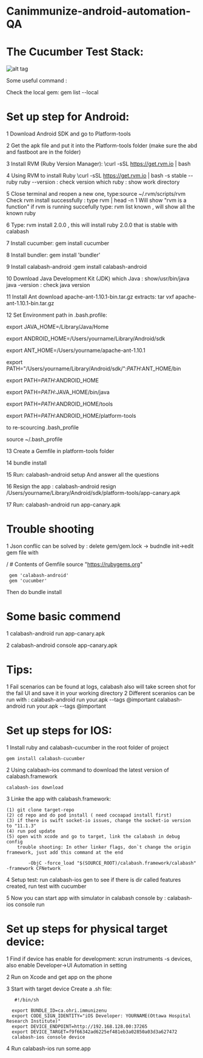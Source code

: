 # Canimmunize-android-automation-QA
# The Cucumber Test Stack:

![alt tag](https://github.com/loliiiiipop/setUpForAutomationTest/blob/master/autoTestProcess.png)

Some useful command :

Check the local gem: gem list --local


# Set up step for Android:

1 Download Android SDK and go to Platform-tools

2 Get the apk file and put it into the Platform-tools folder (make sure the abd and fastboot are in the folder)

3 Install RVM (Ruby Version Manager): \curl -sSL https://get.rvm.io | bash 

4 Using RVM to install Ruby \curl -sSL https://get.rvm.io | bash -s stable --ruby
  ruby --version   : check version
  which ruby : show work directory 

5 Close terminal and reopen a new one, type:source ~/.rvm/scripts/rvm
  Check rvm install successfully : type rvm | head -n 1
  Will show "rvm is a function" if rvm is running succefully
  type: rvm list known , will show all the known ruby
  
6  Type: rvm install 2.0.0 , this will install ruby 2.0.0 that is stable with calabash

7 Install cucumber: gem install cucumber

8 Install bundler: gem install 'bundler'

9 Install calabash-android :gem install calabash-android

10 Download Java Development Kit (JDK)
   which Java : show/usr/bin/java
   java -version : check java version

11 Install Ant
  download apache-ant-1.10.1-bin.tar.gz
  extracts: tar vxf apache-ant-1.10.1-bin.tar.gz
  
12 Set Environment path in .bash.profile:

export JAVA_HOME=/Library/Java/Home

export ANDROID_HOME=/Users/yourname/Library/Android/sdk

export ANT_HOME=/Users/yourname/apache-ant-1.10.1

export PATH="/Users/yourname/Library/Android/sdk/":$PATH:$ANT_HOME/bin

export PATH=$PATH:$ANDROID_HOME

export PATH=$PATH:$JAVA_HOME/bin/java

export PATH=$PATH:$ANDROID_HOME/tools

export PATH=$PATH:$ANDROID_HOME/platform-tools

 to re-scourcing .bash_profile
 
  source ~/.bash_profile
  
 13 Create a Gemfile in platform-tools folder
 
 14 bundle install
 
 15 Run: calabash-android setup 
    And answer all the questions
    
 16 Resign the app :
       calabash-android resign /Users/yourname/Library/Android/sdk/platform-tools/app-canary.apk
       
 17 Run: calabash-android run app-canary.apk
 
 

# Trouble shooting 

1 Json conflic can be solved by : delete gem/gem.lock -> budndle init->edit gem file with 

  / # Contents of Gemfile
    source "https://rubygems.org"

     gem 'calabash-android'
     gem 'cucumber'

Then do bundle install

# Some basic commend

1  calabash-android run app-canary.apk

2  calabash-android console app-canary.apk


# Tips:

1 Fail scenarios can be found at logs, calabash also will take screen shot for the fail UI and save it in your working directory
2 Different sceranios can be run with :
calabash-android run your.apk --tags @important
calabash-android run your.apk  --tags @important   

# Set up steps for IOS:
1 Install ruby and calabash-cucumber in the root folder of project

    gem install calabash-cucumber
    
2 Using calabash-ios command to download the latest version of calabash.framework

    calabash-ios download
    
3 Linke the app with calabash.framework:

    (1) git clone target-repo
    (2) cd repo and do pod install ( need cocoapad install first)
    (3) if there is swift socket-io issues, change the socket-io version to "11.1.3"
    (4) run pod update
    (5) open with xcode and go to target, link the calabash in debug config  
        trouble shooting: In other linker flags, don`t change the origin framework, just add this command at the end
        
            -ObjC -force_load "$(SOURCE_ROOT)/calabash.framework/calabash" -framework CFNetwork
4 Setup test: run calabash-ios gen  to see if there is dir called features created, run test with cucumber

5 Now you can start app with simulator in calabash console by : calabash-ios console run

# Set up steps for physical target device:

1 Find if device has enable for development: xcrun instruments -s devices, also enable Developer->UI Automation in setting

2 Run on Xcode and get app on the phone

3 Start with target device
   Create a .sh file:
   
       #!/bin/sh

      export BUNDLE_ID=ca.ohri.immunizenu
      export CODE_SIGN_IDENTITY="iOS Developer: YOURNAME(Ottawa Hospital Research Institute)"
      export DEVICE_ENDPOINT=http://192.168.128.00:37265
      export DEVICE_TARGET=f9f66342ad6225ef481eb3a02850a03d3a627472
      calabash-ios console device

4 Run calabash-ios run some.app


